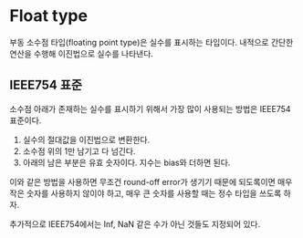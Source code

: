 # Float type

부동 소수점 타입(floating point type)은 실수를 표시하는 타입이다. 내적으로 간단한 연산을 수행해 이진법으로 실수를 나타낸다. 

## IEEE754 표준

소수점 아래가 존재하는 실수를 표시하기 위해서 가장 많이 사용되는 방법은 IEEE754 표준이다. 

1. 실수의 절대값을 이진법으로 변환한다. 
2. 소수점 위의 1만 남기고 다 넘긴다.
3. 아래의 남은 부분은 유효 숫자이다. 지수는 bias와 더하면 된다. 
   
이와 같은 방법을 사용하면 무조건 round-off error가 생기기 때문에 되도록이면 매우 작은 숫자를 사용하지 않이야 하고, 매우 큰 숫자를 사용할 때는 정수 타입을 쓰도록 하자. 

추가적으로 IEEE754에서는 Inf, NaN 같은 수가 아닌 것들도 지정되어 있다.


